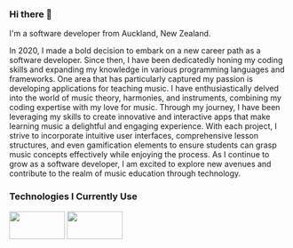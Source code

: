 ### Hi there 👋

I'm a software developer from Auckland, New Zealand.

In 2020, I made a bold decision to embark on a new career path as a software developer. Since then, I have been dedicatedly honing my coding skills and expanding my knowledge in various programming languages and frameworks. One area that has particularly captured my passion is developing applications for teaching music. I have enthusiastically delved into the world of music theory, harmonies, and instruments, combining my coding expertise with my love for music. Through my journey, I have been leveraging my skills to create innovative and interactive apps that make learning music a delightful and engaging experience. With each project, I strive to incorporate intuitive user interfaces, comprehensive lesson structures, and even gamification elements to ensure students can grasp music concepts effectively while enjoying the process. As I continue to grow as a software developer, I am excited to explore new avenues and contribute to the realm of music education through technology.

### Technologies I Currently Use

<img src="https://github.com/Campbell35/Campbell35/assets/93555331/c9472c1f-add4-4ad1-ace4-168c9980011d" width="100px" height="50px"> <img src="https://github.com/Campbell35/Campbell35/assets/93555331/a70e3147-dbeb-4c09-b135-b93e886bcb51" width="100px" height="50px"> 


